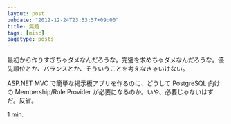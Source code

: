 ```yaml
---
layout: post
pubdate: "2012-12-24T23:53:57+09:00"
title: 無題
tags: [misc]
pagetype: posts
---
```

最初から作りすぎちゃダメなんだろうな。完璧を求めちゃダメなんだろうな。優先順位とか、バランスとか、そういうことを考えなきゃいけない。

ASP.NET MVC で簡単な掲示板アプリを作るのに、どうして PostgreSQL 向けの Membership/Role Provider が必要になるのか。いや、必要じゃないはずだ。反省。

1 min.

